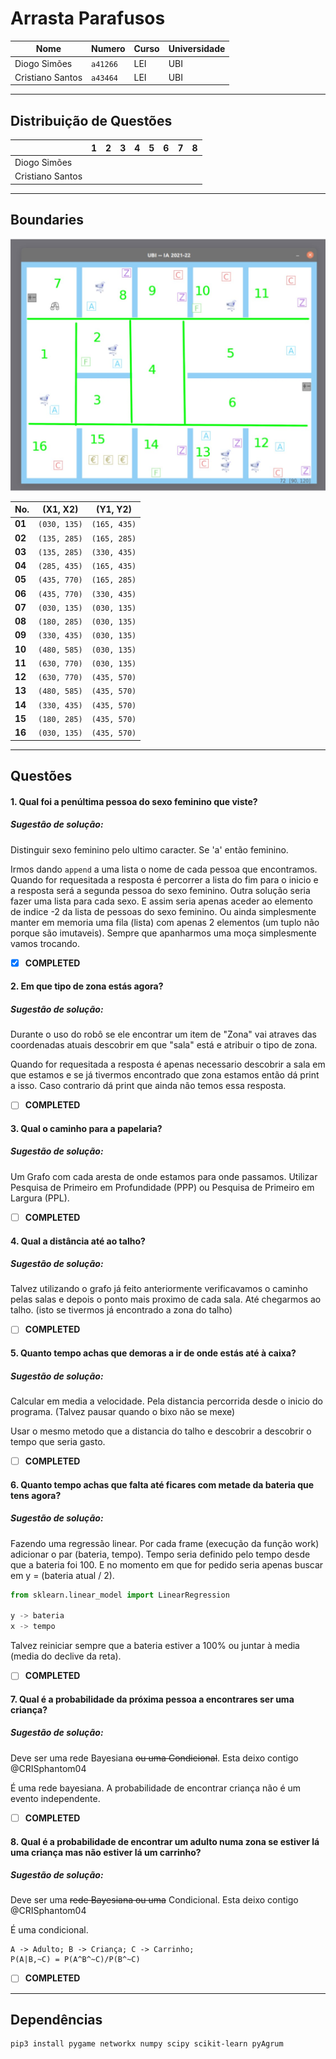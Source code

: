 # Arrasta Parafusos

|        Nome        |  Numero  | Curso | Universidade |
|--------------------|----------|-------|--------------|    
|    Diogo Simões    | `a41266` |  LEI  |      UBI     |
|  Cristiano Santos  | `a43464` |  LEI  |      UBI     |

---

## Distribuição de Questões

|                    | **1** | **2** | **3** | **4** | **5** | **6** | **7** | **8** |
|--------------------|-------|-------|-------|-------|-------|-------|-------|-------|
|    Diogo Simões    |       |       |       |       |       |       |       |       |
|  Cristiano Santos  |       |       |       |       |       |       |       |       |

---
## Boundaries
!["Boundaries Identifiers"](./docs/imgs/Boundaries.jpg)

|   No.    |   (X1, X2)   |   (Y1, Y2)   |
|----------|--------------|--------------|
|  **01**  | `(030, 135)` | `(165, 435)` |
|  **02**  | `(135, 285)` | `(165, 285)` |
|  **03**  | `(135, 285)` | `(330, 435)` |
|  **04**  | `(285, 435)` | `(165, 435)` |
|  **05**  | `(435, 770)` | `(165, 285)` |
|  **06**  | `(435, 770)` | `(330, 435)` |
|  **07**  | `(030, 135)` | `(030, 135)` |
|  **08**  | `(180, 285)` | `(030, 135)` |
|  **09**  | `(330, 435)` | `(030, 135)` |
|  **10**  | `(480, 585)` | `(030, 135)` |
|  **11**  | `(630, 770)` | `(030, 135)` |
|  **12**  | `(630, 770)` | `(435, 570)` |
|  **13**  | `(480, 585)` | `(435, 570)` |
|  **14**  | `(330, 435)` | `(435, 570)` |
|  **15**  | `(180, 285)` | `(435, 570)` |
|  **16**  | `(030, 135)` | `(435, 570)` |

---
## Questões

####  1. Qual foi a penúltima pessoa do sexo feminino que viste?

##### Sugestão de solução:
Distinguir sexo feminino pelo ultimo caracter.
Se 'a' então feminino.

Irmos dando `append` a uma lista o nome de cada pessoa que encontramos.
Quando for requesitada a resposta é percorrer a lista do fim para o inicio e a resposta será a segunda pessoa do sexo feminino.
Outra solução seria fazer uma lista para cada sexo. E assim seria apenas aceder ao elemento de indice -2 da lista de pessoas do sexo feminino.
Ou ainda simplesmente manter em memoria uma fila (lista) com apenas 2 elementos (um tuplo não porque são imutaveis). Sempre que apanharmos uma moça simplesmente vamos trocando.

* [X] **COMPLETED**

#### 2. Em que tipo de zona estás agora?

##### Sugestão de solução:
Durante o uso do robô se ele encontrar um item de "Zona" vai atraves das coordenadas atuais descobrir em que "sala" está e atribuir o tipo de zona.

Quando for requesitada a resposta é apenas necessario descobrir a sala em que estamos e se já tivermos encontrado que zona estamos então dá print a isso. Caso contrario dá print que ainda não temos essa resposta.

* [ ] **COMPLETED**

#### 3. Qual o caminho para a papelaria?

##### Sugestão de solução:
Um Grafo com cada aresta de onde estamos para onde passamos.
Utilizar Pesquisa de Primeiro em Profundidade (PPP) ou Pesquisa de Primeiro em Largura (PPL).

* [ ] **COMPLETED**

#### 4. Qual a distância até ao talho?

##### Sugestão de solução:
Talvez utilizando o grafo já feito anteriormente verificavamos o caminho pelas salas e depois o ponto mais proximo de cada sala. Até chegarmos ao talho. (isto se tivermos já encontrado a zona do talho)

* [ ] **COMPLETED**

#### 5. Quanto tempo achas que demoras a ir de onde estás até à caixa?

##### Sugestão de solução:
Calcular em media a velocidade. Pela distancia percorrida desde o inicio do programa. (Talvez pausar quando o bixo não se mexe)

Usar o mesmo metodo que a distancia do talho e descobrir a descobrir o tempo que seria gasto.

* [ ] **COMPLETED**

#### 6. Quanto tempo achas que falta até ficares com metade da bateria que tens agora?

##### Sugestão de solução:
Fazendo uma regressão linear. Por cada frame (execução da função work) adicionar o par (bateria, tempo).
Tempo seria definido pelo tempo desde que a bateria foi 100.
E no momento em que for pedido seria apenas buscar em y = (bateria atual / 2).

```python
from sklearn.linear_model import LinearRegression

y -> bateria
x -> tempo
```

Talvez reiniciar sempre que a bateria estiver a 100% ou juntar à media (media do declive da reta).

* [ ] **COMPLETED** 

#### 7. Qual é a probabilidade da próxima pessoa a encontrares ser uma criança?

##### Sugestão de solução:
Deve ser uma rede Bayesiana ~~ou uma Condicional~~. Esta deixo contigo @CRISphantom04

É uma rede bayesiana. A probabilidade de encontrar criança não é um evento independente. 

* [ ] **COMPLETED**

#### 8. Qual é a probabilidade de encontrar um adulto numa zona se estiver lá uma criança mas não estiver lá um carrinho?

##### Sugestão de solução:
Deve ser uma ~~rede Bayesiana ou uma~~ Condicional. Esta deixo contigo @CRISphantom04

É uma condicional.
```
A -> Adulto; B -> Criança; C -> Carrinho;
P(A|B,~C) = P(A^B^~C)/P(B^~C)
```

* [ ] **COMPLETED**

---
## Dependências

```bash
pip3 install pygame networkx numpy scipy scikit-learn pyAgrum
```